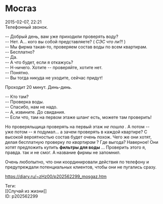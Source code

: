Мосгаз
=======

   
 2015-02-07, 22:21   
  Телефонный звонок.   
   
 -- Добрый день, вам уже приходили проверять воду?   
 -- Нет. А... кого вы собой представляете? (  *СЭС что ли?!*  )   
 -- Мы фирма такая-то, проверяем состав воды по всем квартирам.   
 -- Бесплатно?   
 -- Да.   
 -- А что будет, если я откажусь?   
 -- Н-ничего. Хотите -- проверяйте, хотите нет.   
 -- Понятно.   
 -- Вы тогда никуда не уходите, сейчас придут!   
   
 Проходит 20 минут. Динь-динь.   
   
 -- Кто там?   
 -- Проверка воды.   
 -- Спасибо, нам не надо.   
 -- А, извините. До свидания.   
 -- Если что, там на первом этаже шланг есть, можете там проверить!   
   
 Но проверяльщица проверять на первый этаж  *не пошла*  . А потом -- уже потом -- я подумал... а зачем проверять в каждой квартире? С высокой вероятностью состав будет очень похож. Чего же они хотят, делая бесплатную проверку  *по квартирам*  ? Где выгода? Наверное! Они хотят предложить купить  **фильтры для воды**  ... Проверить этого я, правда. так и не смог. А название фирмы не запомнил.   
   
 Очень любопытно, что они координировали действия по телефону и предупреждали потенциальных клиентов, чтобы они не пугались сразу.   
    
 <https://diary.ru/~zHz00/p202562299_mosgaz.htm>   
   
 Теги:   
 [[Случай из жизни]]   
 ID: p202562299